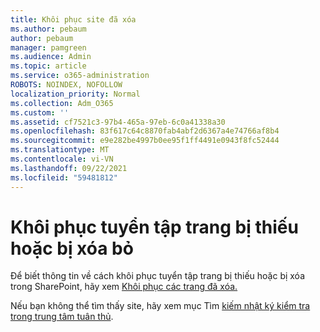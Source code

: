 ```yaml
---
title: Khôi phục site đã xóa
ms.author: pebaum
author: pebaum
manager: pamgreen
ms.audience: Admin
ms.topic: article
ms.service: o365-administration
ROBOTS: NOINDEX, NOFOLLOW
localization_priority: Normal
ms.collection: Adm_O365
ms.custom: ''
ms.assetid: cf7521c3-97b4-465a-97eb-6c0a41338a30
ms.openlocfilehash: 83f617c64c8870fab4abf2d6367a4e74766af8b4
ms.sourcegitcommit: e9e282be4997b0ee95f1ff4491e0943f8fc52444
ms.translationtype: MT
ms.contentlocale: vi-VN
ms.lasthandoff: 09/22/2021
ms.locfileid: "59481812"
---
```

# <a name="recover-missing-or-deleted-site-collections"></a>Khôi phục tuyển tập trang bị thiếu hoặc bị xóa bỏ

Để biết thông tin về cách khôi phục tuyển tập trang bị thiếu hoặc bị xóa trong SharePoint, hãy xem [Khôi phục các trang đã xóa.](https://docs.microsoft.com/sharepoint/restore-deleted-site-collection) 

Nếu bạn không thể tìm thấy site, hãy xem mục Tìm [kiếm nhật ký kiểm tra trong trung tâm tuân thủ](https://docs.microsoft.com/microsoft-365/compliance/search-the-audit-log-in-security-and-compliance).


